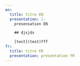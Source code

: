 ```yaml
---
en:
  title: titre EN
  presentation: |-
    presensation EN

    ## djsjds

    [test](test)fff
fr:
  title: titre FR
  presentation: presentation FR
---
```

